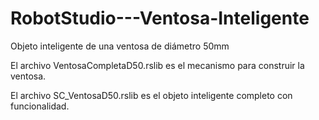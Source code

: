 # RobotStudio---Ventosa-Inteligente
Objeto inteligente de una ventosa de diámetro 50mm
<p> El archivo VentosaCompletaD50.rslib es el mecanismo para construir la ventosa. </p>
<p> El archivo SC_VentosaD50.rslib es el objeto inteligente completo con funcionalidad. </p>
